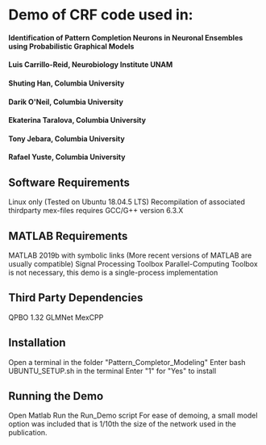 # Demo of CRF code used in:

#### Identification of Pattern Completion Neurons in Neuronal Ensembles using Probabilistic Graphical Models
#### Luis Carrillo-Reid, Neurobiology Institute UNAM
#### Shuting Han, Columbia University
#### Darik O'Neil, Columbia University
#### Ekaterina Taralova, Columbia University
#### Tony Jebara, Columbia University
#### Rafael Yuste, Columbia University

## Software Requirements
Linux only (Tested on Ubuntu 18.04.5 LTS)
Recompilation of associated thirdparty mex-files requires GCC/G++ version 6.3.X

## MATLAB Requirements
MATLAB 2019b with symbolic links (More recent versions of MATLAB are usually compatible)
Signal Processing Toolbox
Parallel-Computing Toolbox is not necessary, this demo is a single-process implementation

## Third Party Dependencies
QPBO 1.32
GLMNet
MexCPP

## Installation
Open a terminal in the folder "Pattern_Completor_Modeling"
Enter bash UBUNTU_SETUP.sh in the terminal
Enter "1" for "Yes" to install

## Running the Demo
Open Matlab
Run the Run_Demo script
For ease of demoing, a small model option was included that is 1/10th the size of the network used in the publication.

